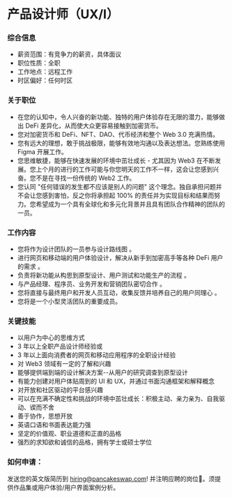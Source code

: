 # 产品设计师（UX/I）

### 综合信息

* 薪资范围：有竞争力的薪资，具体面议
* 职位性质：全职
* 工作地点：远程工作
* 时区偏好：任何时区

### 关于职位&#x20;

* 在您的认知中，令人兴奋的新功能、独特的用户体验存在无限的潜力，能够做出 DeFi 差异化，从而使大众更容易接触到加密货币。
* 您对加密货币和 DeFi、NFT、DAO、代币经济和整个 Web 3.0 充满热情。
* 您有远大的理想，敢于挑战极限，能够有效地沟通以及表达想法。您熟练使用 Figma 开展工作。
* 您思维敏捷，能够在快速发展的环境中茁壮成长 - 尤其因为 Web3 在不断发展。您上个月的进行的工作可能与你您明天的工作不一样，这会让您感到兴奋。您不是在寻找一份传统的 Web2 工作。&#x20;
* 您认同 "任何错误的发生都不应该是别人的问题" 这个理念。独自承担问题并不会让您感到害怕，反之你将承担起 100% 的责任并为实现目标和结果而努力。您希望成为一个具有全球化和多元化背景并且具有团队合作精神的团队的一员。

### 工作内容&#x20;

* 您将作为设计团队的一员参与设计路线图 。
* 进行网页和移动端的用户体验设计，解决从新手到加密高手等各种 DeFi 用户的需求 。
* 负责将新功能从构思到原型设计、用户测试和功能生产的流程 。
* 与产品经理、程序员、业务开发和营销团队密切合作 。
* 您将直接与最终用户和开发人员互动，收集反馈并培养自己的用户同理心 。
* 您将是一个小型灵活团队的重要成员。

### 关键技能&#x20;

* 以用户为中心的思维方式&#x20;
* 3 年以上全职产品设计师经验或&#x20;
* 3 年以上面向消费者的网页和移动应用程序的全职设计经验&#x20;
* 对 Web3 领域有一定的了解和兴趣&#x20;
* 能够提供端到端的设计解决方案--从用户的研究调查到原型设计
* 有能力创建对用户体贴周到的 UI 和 UX，并通过书面沟通框架和解释概念
* 对开放和社区驱动的平台感兴趣&#x20;
* 可以在充满不确定性和挑战的环境中茁壮成长：积极主动、亲力亲为、自我驱动、锲而不舍&#x20;
* 善于协作，思想开放&#x20;
* 英语口语和书面表达能力强&#x20;
* 坚定的价值观、职业道德和正直的品格&#x20;
* 强烈的求知欲和诚信的品格，拥有学士或硕士学位

### 如何申请：

发送您的英文版简历到 hiring@pancakeswap.com! 并注明应聘的岗位🐰。须提供作品集或用户体验/用户界面案例分析。
